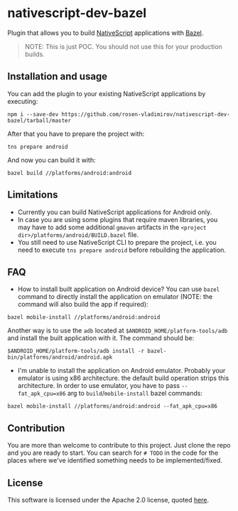 # nativescript-dev-bazel

Plugin that allows you to build [NativeScript](https://www.nativescript.org/) applications with [Bazel](https://bazel.build/).

> NOTE: This is just POC. You should not use this for your production builds.

## Installation and usage
You can add the plugin to your existing NativeScript applications by executing:

```
npm i --save-dev https://github.com/rosen-vladimirov/nativescript-dev-bazel/tarball/master
```

After that you have to prepare the project with:
```
tns prepare android
```

And now you can build it with:
```
bazel build //platforms/android:android
```

## Limitations
* Currently you can build NativeScript applications for Android only.
* In case you are using some plugins that require maven libraries, you may have to add some additional `gmaven` artifacts in the `<project dir>/platforms/android/BUILD.bazel` file.
* You still need to use NativeScript CLI to prepare the project, i.e. you need to execute `tns prepare android` before rebuilding the application.

## FAQ
* How to install built application on Android device?
You can use `bazel` command to directly install the application on emulator (NOTE: the command will also build the app if required):
```
bazel mobile-install //platforms/android:android
```
Another way is to use the `adb` located at `$ANDROID_HOME/platform-tools/adb` and install the built application with it. The command should be:
```
$ANDROID_HOME/platform-tools/adb install -r bazel-bin/platforms/android/android.apk
```

* I'm unable to install the application on Android emulator.
Probably your emulator is using x86 architecture. the default build operation strips this architecture. In order to use emulator, you have to pass `--fat_apk_cpu=x86` arg to `build`/`mobile-install` bazel commands:
```
bazel mobile-install //platforms/android:android --fat_apk_cpu=x86
```

## Contribution
You are more than welcome to contribute to this project. Just clone the repo and you are ready to start.
You can search for `# TODO` in the code for the places where we've identified something needs to be implemented/fixed.

## License

This software is licensed under the Apache 2.0 license, quoted <a href="LICENSE" target="_blank">here</a>.